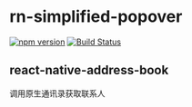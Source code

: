 # rn-simplified-popover

[![npm version](https://img.shields.io/npm/v/@hecom/react-native-address-book.svg)](https://www.npmjs.com/package/@hecom/react-native-address-book)
[![Build Status](https://travis-ci.org/hecom-rn/react-native-address-book.svg?branch=master)](https://travis-ci.org/hecom-rn/react-native-address-book)

## react-native-address-book
调用原生通讯录获取联系人
